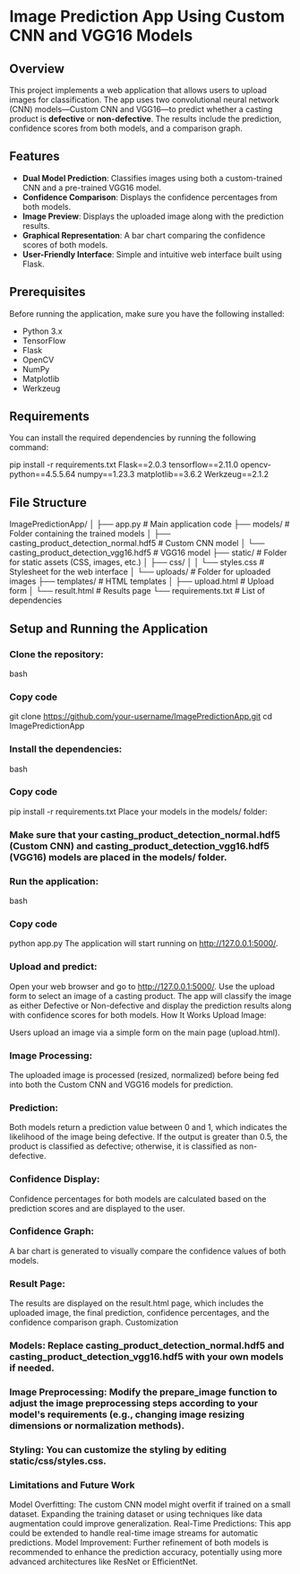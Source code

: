 # Image Prediction App Using Custom CNN and VGG16 Models

## Overview

This project implements a web application that allows users to upload images for classification. The app uses two convolutional neural network (CNN) models—Custom CNN and VGG16—to predict whether a casting product is **defective** or **non-defective**. The results include the prediction, confidence scores from both models, and a comparison graph.

## Features
- **Dual Model Prediction**: Classifies images using both a custom-trained CNN and a pre-trained VGG16 model.
- **Confidence Comparison**: Displays the confidence percentages from both models.
- **Image Preview**: Displays the uploaded image along with the prediction results.
- **Graphical Representation**: A bar chart comparing the confidence scores of both models.
- **User-Friendly Interface**: Simple and intuitive web interface built using Flask.

## Prerequisites
Before running the application, make sure you have the following installed:

- Python 3.x
- TensorFlow
- Flask
- OpenCV
- NumPy
- Matplotlib
- Werkzeug

## Requirements

You can install the required dependencies by running the following command:



pip install -r requirements.txt
Flask==2.0.3
tensorflow==2.11.0
opencv-python==4.5.5.64
numpy==1.23.3
matplotlib==3.6.2
Werkzeug==2.1.2


## File Structure

ImagePredictionApp/
│
├── app.py                 # Main application code
├── models/                # Folder containing the trained models
│   ├── casting_product_detection_normal.hdf5  # Custom CNN model
│   └── casting_product_detection_vgg16.hdf5   # VGG16 model
├── static/                # Folder for static assets (CSS, images, etc.)
│   ├── css/
│   │   └── styles.css     # Stylesheet for the web interface
│   └── uploads/           # Folder for uploaded images
├── templates/             # HTML templates
│   ├── upload.html        # Upload form
│   └── result.html        # Results page
└── requirements.txt       # List of dependencies

## Setup and Running the Application
### Clone the repository:

bash
### Copy code
git clone https://github.com/your-username/ImagePredictionApp.git
cd ImagePredictionApp
### Install the dependencies:

bash
### Copy code
pip install -r requirements.txt
Place your models in the models/ folder:

### Make sure that your casting_product_detection_normal.hdf5 (Custom CNN) and casting_product_detection_vgg16.hdf5 (VGG16) models are placed in the models/ folder.
### Run the application:

bash
### Copy code
python app.py
The application will start running on http://127.0.0.1:5000/.

### Upload and predict:

Open your web browser and go to http://127.0.0.1:5000/.
Use the upload form to select an image of a casting product.
The app will classify the image as either Defective or Non-defective and display the prediction results along with confidence scores for both models.
How It Works
Upload Image:

Users upload an image via a simple form on the main page (upload.html).
### Image Processing:

The uploaded image is processed (resized, normalized) before being fed into both the Custom CNN and VGG16 models for prediction.
### Prediction:

Both models return a prediction value between 0 and 1, which indicates the likelihood of the image being defective.
If the output is greater than 0.5, the product is classified as defective; otherwise, it is classified as non-defective.
### Confidence Display:

Confidence percentages for both models are calculated based on the prediction scores and are displayed to the user.
### Confidence Graph:

A bar chart is generated to visually compare the confidence values of both models.
### Result Page:

The results are displayed on the result.html page, which includes the uploaded image, the final prediction, confidence percentages, and the confidence comparison graph.
Customization
### Models: Replace casting_product_detection_normal.hdf5 and casting_product_detection_vgg16.hdf5 with your own models if needed.
### Image Preprocessing: Modify the prepare_image function to adjust the image preprocessing steps according to your model's requirements (e.g., changing image resizing dimensions or normalization methods).
### Styling: You can customize the styling by editing static/css/styles.css.
### Limitations and Future Work
Model Overfitting: The custom CNN model might overfit if trained on a small dataset. Expanding the training dataset or using techniques like data augmentation could improve generalization.
Real-Time Predictions: This app could be extended to handle real-time image streams for automatic predictions.
Model Improvement: Further refinement of both models is recommended to enhance the prediction accuracy, potentially using more advanced architectures like ResNet or EfficientNet.

